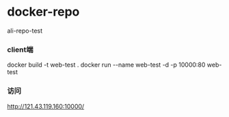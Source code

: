 # docker-repo
ali-repo-test


### client端
docker build -t web-test .
docker run  --name web-test -d -p 10000:80 web-test

### 访问
http://121.43.119.160:10000/
